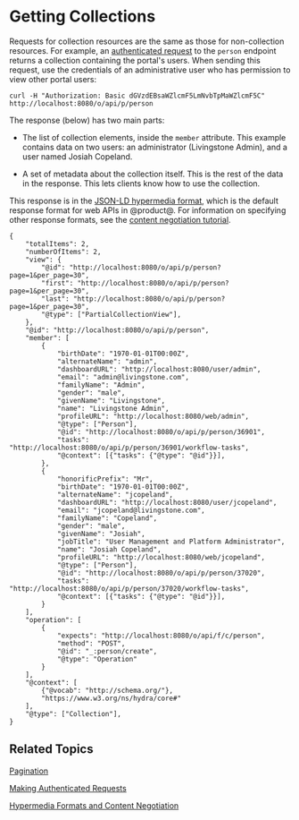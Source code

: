 # Getting Collections [](id=getting-collections)

Requests for collection resources are the same as those for non-collection 
resources. For example, an 
[authenticated request](/develop/tutorials/-/knowledge_base/7-1/making-authenticated-requests)
to the `person` endpoint returns a collection containing the portal's users.
When sending this request, use the credentials of an administrative user who has
permission to view other portal users: 

    curl -H "Authorization: Basic dGVzdEBsaWZlcmF5LmNvbTpMaWZlcmF5C" http://localhost:8080/o/api/p/person

The response (below) has two main parts: 

-   The list of collection elements, inside the `member` attribute. This example 
    contains data on two users: an administrator (Livingstone Admin), and a user 
    named Josiah Copeland. 

-   A set of metadata about the collection itself. This is the rest of the data 
    in the response. This lets clients know how to use the collection. 

This response is in the 
[JSON-LD hypermedia format](https://json-ld.org/spec/latest/json-ld/), 
which is the default response format for web APIs in @product@. For information 
on specifying other response formats, see the 
[content negotiation tutorial](/develop/tutorials/-/knowledge_base/7-1/hypermedia-formats-and-content-negotiation). 

    {
        "totalItems": 2,
        "numberOfItems": 2,
        "view": {
            "@id": "http://localhost:8080/o/api/p/person?page=1&per_page=30",
            "first": "http://localhost:8080/o/api/p/person?page=1&per_page=30",
            "last": "http://localhost:8080/o/api/p/person?page=1&per_page=30",
            "@type": ["PartialCollectionView"],
        },
        "@id": "http://localhost:8080/o/api/p/person",
        "member": [
            {
                "birthDate": "1970-01-01T00:00Z",
                "alternateName": "admin",
                "dashboardURL": "http://localhost:8080/user/admin",
                "email": "admin@livingstone.com",
                "familyName": "Admin",
                "gender": "male",
                "givenName": "Livingstone",
                "name": "Livingstone Admin",
                "profileURL": "http://localhost:8080/web/admin",
                "@type": ["Person"],
                "@id": "http://localhost:8080/o/api/p/person/36901",
                "tasks": "http://localhost:8080/o/api/p/person/36901/workflow-tasks",
                "@context": [{"tasks": {"@type": "@id"}}],
            },
            {
                "honorificPrefix": "Mr",
                "birthDate": "1970-01-01T00:00Z",
                "alternateName": "jcopeland",
                "dashboardURL": "http://localhost:8080/user/jcopeland",
                "email": "jcopeland@livingstone.com",
                "familyName": "Copeland",
                "gender": "male",
                "givenName": "Josiah",
                "jobTitle": "User Management and Platform Administrator",
                "name": "Josiah Copeland",
                "profileURL": "http://localhost:8080/web/jcopeland",
                "@type": ["Person"],
                "@id": "http://localhost:8080/o/api/p/person/37020",
                "tasks": "http://localhost:8080/o/api/p/person/37020/workflow-tasks",
                "@context": [{"tasks": {"@type": "@id"}}],
            }
        ],
        "operation": [
            {
                "expects": "http://localhost:8080/o/api/f/c/person",
                "method": "POST",
                "@id": "_:person/create",
                "@type": "Operation"
            }
        ],
        "@context": [
            {"@vocab": "http://schema.org/"},
            "https://www.w3.org/ns/hydra/core#"
        ],
        "@type": ["Collection"],
    }

## Related Topics [](id=related-topics)

[Pagination](/develop/tutorials/-/knowledge_base/7-1/pagination)

[Making Authenticated Requests](/develop/tutorials/-/knowledge_base/7-1/making-authenticated-requests)

[Hypermedia Formats and Content Negotiation](/develop/tutorials/-/knowledge_base/7-1/hypermedia-formats-and-content-negotiation)
